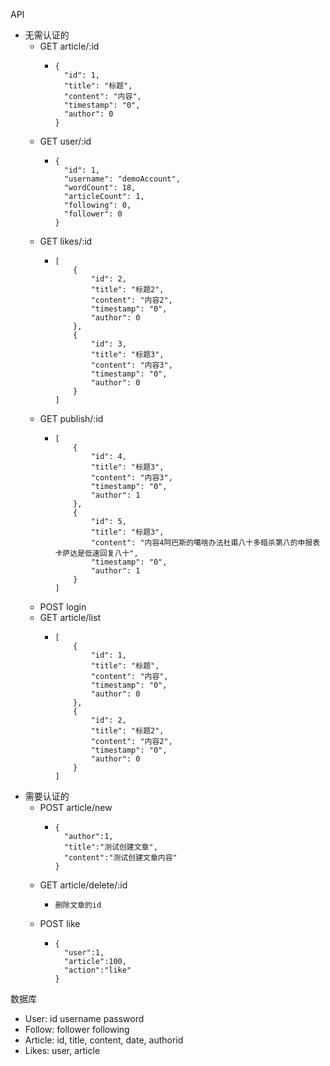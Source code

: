API

- 无需认证的
  - GET article/:id
    -     {
            "id": 1,
            "title": "标题",
            "content": "内容",
            "timestamp": "0",
            "author": 0
          }
  - GET user/:id
    -     {
            "id": 1,
            "username": "demoAccount",
            "wordCount": 18,
            "articleCount": 1,
            "following": 0,
            "follower": 0
          }
  - GET likes/:id
    -     [
              {
                  "id": 2,
                  "title": "标题2",
                  "content": "内容2",
                  "timestamp": "0",
                  "author": 0
              },
              {
                  "id": 3,
                  "title": "标题3",
                  "content": "内容3",
                  "timestamp": "0",
                  "author": 0
              }
          ]
  - GET publish/:id
    -     [
              {
                  "id": 4,
                  "title": "标题3",
                  "content": "内容3",
                  "timestamp": "0",
                  "author": 1
              },
              {
                  "id": 5,
                  "title": "标题3",
                  "content": "内容4阿巴斯的噶啥办法杜甫八十多暗杀第八的申报表卡萨达是低速回复八十",
                  "timestamp": "0",
                  "author": 1
              }
          ]
          
      
  - POST login
  - GET article/list
    -     [
              {
                  "id": 1,
                  "title": "标题",
                  "content": "内容",
                  "timestamp": "0",
                  "author": 0
              },
              {
                  "id": 2,
                  "title": "标题2",
                  "content": "内容2",
                  "timestamp": "0",
                  "author": 0
              }
          ]
      
- 需要认证的
  - POST article/new
    -     {
            "author":1,
            "title":"测试创建文章",
            "content":"测试创建文章内容"
          }
      
  - GET article/delete/:id
    -     删除文章的id
      
  - POST like
    -     {
            "user":1,
            "article":100,
            "action":"like"
          }
      

数据库

- User: id username password
- Follow: follower following
- Article: id, title, content, date, authorid
- Likes: user, article
